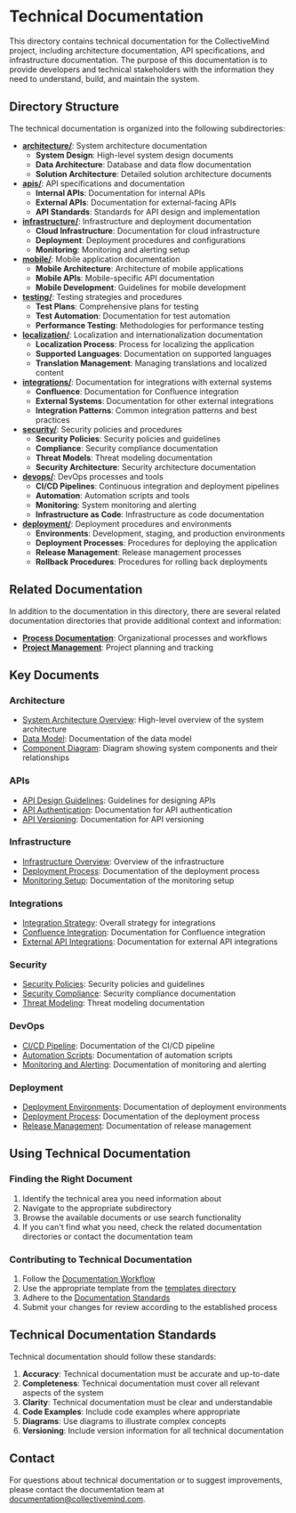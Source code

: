 # Technical Documentation

This directory contains technical documentation for the CollectiveMind project, including architecture documentation, API specifications, and infrastructure documentation. The purpose of this documentation is to provide developers and technical stakeholders with the information they need to understand, build, and maintain the system.

## Directory Structure

The technical documentation is organized into the following subdirectories:

- **[architecture/](./architecture/)**: System architecture documentation
  - **System Design**: High-level system design documents
  - **Data Architecture**: Database and data flow documentation
  - **Solution Architecture**: Detailed solution architecture documents
- **[apis/](./apis/)**: API specifications and documentation
  - **Internal APIs**: Documentation for internal APIs
  - **External APIs**: Documentation for external-facing APIs
  - **API Standards**: Standards for API design and implementation
- **[infrastructure/](./infrastructure/)**: Infrastructure and deployment documentation
  - **Cloud Infrastructure**: Documentation for cloud infrastructure
  - **Deployment**: Deployment procedures and configurations
  - **Monitoring**: Monitoring and alerting setup
- **[mobile/](./mobile/)**: Mobile application documentation
  - **Mobile Architecture**: Architecture of mobile applications
  - **Mobile APIs**: Mobile-specific API documentation
  - **Mobile Development**: Guidelines for mobile development
- **[testing/](./testing/)**: Testing strategies and procedures
  - **Test Plans**: Comprehensive plans for testing
  - **Test Automation**: Documentation for test automation
  - **Performance Testing**: Methodologies for performance testing
- **[localization/](./localization/)**: Localization and internationalization documentation
  - **Localization Process**: Process for localizing the application
  - **Supported Languages**: Documentation on supported languages
  - **Translation Management**: Managing translations and localized content
- **[integrations/](./integrations/)**: Documentation for integrations with external systems
  - **Confluence**: Documentation for Confluence integration
  - **External Systems**: Documentation for other external integrations
  - **Integration Patterns**: Common integration patterns and best practices
- **[security/](./security/)**: Security policies and procedures
  - **Security Policies**: Security policies and guidelines
  - **Compliance**: Security compliance documentation
  - **Threat Models**: Threat modeling documentation
  - **Security Architecture**: Security architecture documentation
- **[devops/](./devops/)**: DevOps processes and tools
  - **CI/CD Pipelines**: Continuous integration and deployment pipelines
  - **Automation**: Automation scripts and tools
  - **Monitoring**: System monitoring and alerting
  - **Infrastructure as Code**: Infrastructure as code documentation
- **[deployment/](./deployment/)**: Deployment procedures and environments
  - **Environments**: Development, staging, and production environments
  - **Deployment Processes**: Procedures for deploying the application
  - **Release Management**: Release management processes
  - **Rollback Procedures**: Procedures for rolling back deployments

## Related Documentation

In addition to the documentation in this directory, there are several related documentation directories that provide additional context and information:

- **[Process Documentation](../process/)**: Organizational processes and workflows
- **[Project Management](../project-management/)**: Project planning and tracking

## Key Documents

### Architecture

- [System Architecture Overview](./architecture/system-architecture-overview.md): High-level overview of the system architecture
- [Data Model](./architecture/data-model.md): Documentation of the data model
- [Component Diagram](./architecture/component-diagram.md): Diagram showing system components and their relationships

### APIs

- [API Design Guidelines](./apis/api-design-guidelines.md): Guidelines for designing APIs
- [API Authentication](./apis/api-authentication.md): Documentation for API authentication
- [API Versioning](./apis/api-versioning.md): Documentation for API versioning

### Infrastructure

- [Infrastructure Overview](./infrastructure/infrastructure-overview.md): Overview of the infrastructure
- [Deployment Process](./infrastructure/deployment-process.md): Documentation of the deployment process
- [Monitoring Setup](./infrastructure/monitoring-setup.md): Documentation of the monitoring setup

### Integrations

- [Integration Strategy](./integrations/integration-strategy.md): Overall strategy for integrations
- [Confluence Integration](./integrations/confluence/confluence-integration.md): Documentation for Confluence integration
- [External API Integrations](./integrations/external/external-integrations.md): Documentation for external API integrations

### Security

- [Security Policies](./security/security-policies.md): Security policies and guidelines
- [Security Compliance](./security/security-compliance.md): Security compliance documentation
- [Threat Modeling](./security/threat-modeling.md): Threat modeling documentation

### DevOps

- [CI/CD Pipeline](./devops/ci-cd-pipeline.md): Documentation of the CI/CD pipeline
- [Automation Scripts](./devops/automation-scripts.md): Documentation of automation scripts
- [Monitoring and Alerting](./devops/monitoring-alerting.md): Documentation of monitoring and alerting

### Deployment

- [Deployment Environments](./deployment/environments.md): Documentation of deployment environments
- [Deployment Process](./deployment/deployment-process.md): Documentation of the deployment process
- [Release Management](./deployment/release-management.md): Documentation of release management

## Using Technical Documentation

### Finding the Right Document

1. Identify the technical area you need information about
2. Navigate to the appropriate subdirectory
3. Browse the available documents or use search functionality
4. If you can't find what you need, check the related documentation directories or contact the documentation team

### Contributing to Technical Documentation

1. Follow the [Documentation Workflow](../process/workflows/documentation-workflow.md)
2. Use the appropriate template from the [templates directory](../process/templates/)
3. Adhere to the [Documentation Standards](../process/standards/documentation-standards.md)
4. Submit your changes for review according to the established process

## Technical Documentation Standards

Technical documentation should follow these standards:

1. **Accuracy**: Technical documentation must be accurate and up-to-date
2. **Completeness**: Technical documentation must cover all relevant aspects of the system
3. **Clarity**: Technical documentation must be clear and understandable
4. **Code Examples**: Include code examples where appropriate
5. **Diagrams**: Use diagrams to illustrate complex concepts
6. **Versioning**: Include version information for all technical documentation

## Contact

For questions about technical documentation or to suggest improvements, please contact the documentation team at [documentation@collectivemind.com](mailto:documentation@collectivemind.com). 